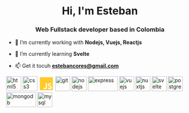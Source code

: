 <h1 align="center">Hi, I'm Esteban</h1>
<h3 align="center">Web Fullstack developer based in Colombia</h3>

- 🔭 I’m currently working with **Nodejs, Vuejs, Reactjs**

- 🌱 I’m currently learning **Svelte**

- 📫 Get it tocuh **estebancores@gmail.com**


<p align="left">
  <img src="https://www.vectorlogo.zone/logos/w3_html5/w3_html5-icon.svg" alt="html5" title="HTML5" width="40" height="40"/> 
  <img src="https://cdn.icon-icons.com/icons2/2415/PNG/512/css_original_logo_icon_146575.png" alt="css3" title="CSS3" width="40" height="40"/> 
  <svg xmlns="http://www.w3.org/2000/svg" width="40" height="40" viewBox="0 0 48 48">
  <path fill="#FFCA28" d="M0,0 L42,0 L42,42 L0,42 L0,0 Z M11.0366667,35.0933333 C11.97,37.0766667 13.8133333,38.71 16.9633333,38.71 C20.4633333,38.71 22.8666667,36.8433333 22.8666667,32.76 L22.8666667,19.2733333 L18.9,19.2733333 L18.9,32.6666667 C18.9,34.6733333 18.0833333,35.1866667 16.8,35.1866667 C15.4466667,35.1866667 14.8866667,34.2533333 14.2566667,33.1566667 L11.0366667,35.0933333 Z M24.99,34.6733333 C26.1566667,36.96 28.5133333,38.71 32.2,38.71 C35.9333333,38.71 38.7333333,36.7733333 38.7333333,33.2033333 C38.7333333,29.9133333 36.8433333,28.4433333 33.4833333,26.9966667 L32.5033333,26.5766667 C30.8,25.8533333 30.0766667,25.3633333 30.0766667,24.1966667 C30.0766667,23.24 30.8,22.4933333 31.9666667,22.4933333 C33.0866667,22.4933333 33.8333333,22.9833333 34.51,24.1966667 L37.5666667,22.1666667 C36.2833333,19.9266667 34.4633333,19.0633333 31.9666667,19.0633333 C28.4433333,19.0633333 26.18,21.3033333 26.18,24.2666667 C26.18,27.4866667 28.07,29.0033333 30.9166667,30.2166667 L31.8966667,30.6366667 C33.7166667,31.43 34.79,31.92 34.79,33.2733333 C34.79,34.3933333 33.74,35.21 32.1066667,35.21 C30.17,35.21 29.05,34.2066667 28.21,32.8066667 L24.99,34.6733333 Z" transform="translate(3 3)"/>
</svg>

  <img src="https://www.vectorlogo.zone/logos/git-scm/git-scm-icon.svg" alt="git" title="Git" width="40" height="40"/> 
  
  <img src="https://www.vectorlogo.zone/logos/nodejs/nodejs-icon.svg" alt="nodejs" title="Nodejs" width="40" height="40"/> 
  <img src="https://www.vectorlogo.zone/logos/expressjs/expressjs-ar21.svg" alt="express" title="Expressjs" width="80" height="40"/> 
  
  <img src="https://www.vectorlogo.zone/logos/vuejs/vuejs-icon.svg" alt="vuejs" title="Vuejs" width="40" height="40"/>
  <img src="https://www.vectorlogo.zone/logos/nuxtjs/nuxtjs-icon.svg" alt="nuxtjs" title="Nuxtjs" width="40" height="40"/>  
  <img src="https://upload.vectorlogo.zone/logos/sveltetechnology/images/fc06c9b6-d01c-4e1f-82be-557ad5f65d6e.svg" alt="svelte" title="Svelte" width="40" height="40"/> 


  <img src="https://www.vectorlogo.zone/logos/postgresql/postgresql-icon.svg" alt="postgresql" title="PostgreSQL" width="40" height="40"/>
  <img src="https://www.vectorlogo.zone/logos/mongodb/mongodb-ar21.svg" alt="mongodb" title="MongoDB" width="80" height="40"/>
  <img src="https://www.vectorlogo.zone/logos/mysql/mysql-icon.svg" alt="mysql" title="MySQL" width="40" height="40"/> 
  
</p>